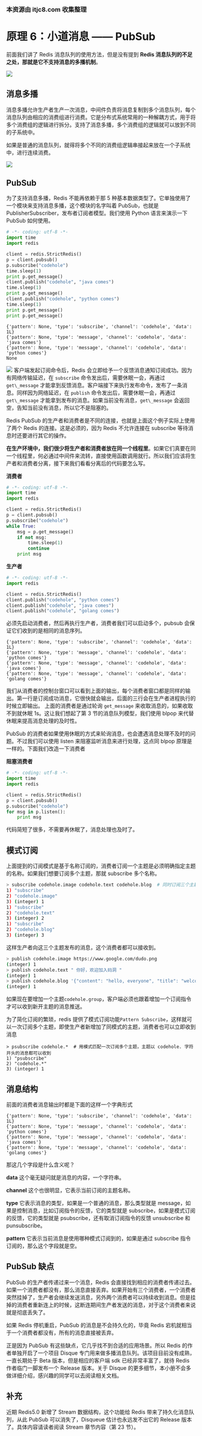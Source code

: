 ### 本资源由 itjc8.com 收集整理
# 原理 6：小道消息 —— PubSub

前面我们讲了 Redis 消息队列的使用方法，但是没有提到 **Redis 消息队列的不足之处，那就是它不支持消息的多播机制**。

![](https://user-gold-cdn.xitu.io/2018/7/10/16481fd5b8bff9d0?w=927&h=284&f=png&s=32458)

## 消息多播

消息多播允许生产者生产一次消息，中间件负责将消息复制到多个消息队列，每个消息队列由相应的消费组进行消费。它是分布式系统常用的一种解耦方式，用于将多个消费组的逻辑进行拆分。支持了消息多播，多个消费组的逻辑就可以放到不同的子系统中。

如果是普通的消息队列，就得将多个不同的消费组逻辑串接起来放在一个子系统中，进行连续消费。

![](https://user-gold-cdn.xitu.io/2018/7/10/16481fe345c36b70?w=857&h=142&f=png&s=16701)

PubSub
--
为了支持消息多播，Redis 不能再依赖于那 5 种基本数据类型了。它单独使用了一个模块来支持消息多播，这个模块的名字叫着 PubSub，也就是 PublisherSubscriber，发布者订阅者模型。我们使用 Python 语言来演示一下 PubSub 如何使用。
```python
# -*- coding: utf-8 -*-
import time
import redis

client = redis.StrictRedis()
p = client.pubsub()
p.subscribe("codehole")
time.sleep(1)
print p.get_message()
client.publish("codehole", "java comes")
time.sleep(1)
print p.get_message()
client.publish("codehole", "python comes")
time.sleep(1)
print p.get_message()
print p.get_message()
```
```
{'pattern': None, 'type': 'subscribe', 'channel': 'codehole', 'data': 1L}
{'pattern': None, 'type': 'message', 'channel': 'codehole', 'data': 'java comes'}
{'pattern': None, 'type': 'message', 'channel': 'codehole', 'data': 'python comes'}
None
```

![](https://user-gold-cdn.xitu.io/2018/7/10/164820151073c5ce?w=730&h=316&f=png&s=22845)
客户端发起订阅命令后，Redis 会立即给予一个反馈消息通知订阅成功。因为有网络传输延迟，在 `subscribe` 命令发出后，需要休眠一会，再通过 `get\_message` 才能拿到反馈消息。客户端接下来执行发布命令，发布了一条消息。同样因为网络延迟，在 `publish` 命令发出后，需要休眠一会，再通过 `get\_message` 才能拿到发布的消息。如果当前没有消息，`get\_message` 会返回空，告知当前没有消息，所以它不是阻塞的。

Redis PubSub 的生产者和消费者是不同的连接，也就是上面这个例子实际上使用了两个 Redis 的连接。这是必须的，因为 Redis 不允许连接在 subscribe 等待消息时还要进行其它的操作。

**在生产环境中，我们很少将生产者和消费者放在同一个线程里**。如果它们真要在同一个线程里，何必通过中间件来流转，直接使用函数调用就行。所以我们应该将生产者和消费者分离，接下来我们看看分离后的代码要怎么写。

**消费者**
```py
# -*- coding: utf-8 -*-
import time
import redis

client = redis.StrictRedis()
p = client.pubsub()
p.subscribe("codehole")
while True:
    msg = p.get_message()
    if not msg:
        time.sleep(1)
        continue
    print msg
```
**生产者**
```py
# -*- coding: utf-8 -*-
import redis

client = redis.StrictRedis()
client.publish("codehole", "python comes")
client.publish("codehole", "java comes")
client.publish("codehole", "golang comes")
```
必须先启动消费者，然后再执行生产者，消费者我们可以启动多个，pubsub 会保证它们收到的是相同的消息序列。
```
{'pattern': None, 'type': 'subscribe', 'channel': 'codehole', 'data': 1L}
{'pattern': None, 'type': 'message', 'channel': 'codehole', 'data': 'python comes'}
{'pattern': None, 'type': 'message', 'channel': 'codehole', 'data': 'java comes'}
{'pattern': None, 'type': 'message', 'channel': 'codehole', 'data': 'golang comes'}
```
我们从消费者的控制台窗口可以看到上面的输出，每个消费者窗口都是同样的输出。第一行是订阅成功消息，它很快就会输出，后面的三行会在生产者进程执行的时候立即输出。
上面的消费者是通过轮询 `get_message` 来收取消息的，如果收取不到就休眠 1s。这让我们想起了第 3 节的消息队列模型，我们使用 blpop 来代替休眠来提高消息处理的及时性。

PubSub 的消费者如果使用休眠的方式来轮询消息，也会遭遇消息处理不及时的问题。不过我们可以使用 listen 来阻塞监听消息来进行处理，这点同 blpop 原理是一样的。下面我们改造一下消费者

**阻塞消费者**
```py
# -*- coding: utf-8 -*-
import time
import redis

client = redis.StrictRedis()
p = client.pubsub()
p.subscribe("codehole")
for msg in p.listen():
    print msg
```
代码简短了很多，不需要再休眠了，消息处理也及时了。

模式订阅
--
上面提到的订阅模式是基于名称订阅的，消费者订阅一个主题是必须明确指定主题的名称。如果我们想要订阅多个主题，那就 subscribe 多个名称。
```sh
> subscribe codehole.image codehole.text codehole.blog  # 同时订阅三个主题，会有三条订阅成功反馈信息
1) "subscribe"
2) "codehole.image"
3) (integer) 1
1) "subscribe"
2) "codehole.text"
3) (integer) 2
1) "subscribe"
2) "codehole.blog"
3) (integer) 3
```
这样生产者向这三个主题发布的消息，这个消费者都可以接收到。
```sh
> publish codehole.image https://www.google.com/dudo.png
(integer) 1
> publish codehole.text " 你好，欢迎加入码洞 "
(integer) 1
> publish codehole.blog '{"content": "hello, everyone", "title": "welcome"}'
(integer) 1
```
如果现在要增加一个主题```codehole.group```，客户端必须也跟着增加一个订阅指令才可以收到新开主题的消息推送。

为了简化订阅的繁琐，redis 提供了模式订阅功能```Pattern Subscribe```，这样就可以一次订阅多个主题，即使生产者新增加了同模式的主题，消费者也可以立即收到消息
```
> psubscribe codehole.*  # 用模式匹配一次订阅多个主题，主题以 codehole. 字符开头的消息都可以收到
1) "psubscribe"
2) "codehole.*"
3) (integer) 1
```


消息结构
--
前面的消费者消息输出时都是下面的这样一个字典形式
```
{'pattern': None, 'type': 'subscribe', 'channel': 'codehole', 'data': 1L}
{'pattern': None, 'type': 'message', 'channel': 'codehole', 'data': 'python comes'}
{'pattern': None, 'type': 'message', 'channel': 'codehole', 'data': 'java comes'}
{'pattern': None, 'type': 'message', 'channel': 'codehole', 'data': 'golang comes'}
```
那这几个字段是什么含义呢？

**data**
这个毫无疑问就是消息的内容，一个字符串。

**channel**
这个也很明显，它表示当前订阅的主题名称。

**type**
它表示消息的类型，如果是一个普通的消息，那么类型就是 message，如果是控制消息，比如订阅指令的反馈，它的类型就是 subscribe，如果是模式订阅的反馈，它的类型就是 psubscribe，还有取消订阅指令的反馈 unsubscribe 和 punsubscribe。

**pattern**
它表示当前消息是使用哪种模式订阅到的，如果是通过 subscribe 指令订阅的，那么这个字段就是空。

PubSub 缺点
--
PubSub 的生产者传递过来一个消息，Redis 会直接找到相应的消费者传递过去。如果一个消费者都没有，那么消息直接丢弃。如果开始有三个消费者，一个消费者突然挂掉了，生产者会继续发送消息，另外两个消费者可以持续收到消息。但是挂掉的消费者重新连上的时候，这断连期间生产者发送的消息，对于这个消费者来说就是彻底丢失了。

如果 Redis 停机重启，PubSub 的消息是不会持久化的，毕竟 Redis 宕机就相当于一个消费者都没有，所有的消息直接被丢弃。

正是因为 PubSub 有这些缺点，它几乎找不到合适的应用场景。所以 Redis 的作者单独开启了一个项目 Disque 专门用来做多播消息队列。该项目目前没有成熟，一直长期处于 Beta 版本，但是相应的客户端 sdk 已经非常丰富了，就待 Redis 作者临门一脚发布一个 Release 版本。关于 Disque 的更多细节，本小册不会多做详细介绍，感兴趣的同学可以去阅读相关文档。

## 补充

近期 Redis5.0 新增了 Stream 数据结构，这个功能给 Redis 带来了持久化消息队列，从此 PubSub 可以消失了，Disqueue 估计也永远发不出它的 Release 版本了。具体内容请读者阅读 Stream 章节内容（第 23 节）。